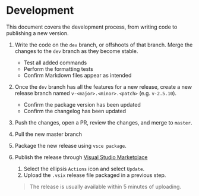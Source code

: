 # Development

This document covers the development process, from writing code to publishing a new version.

1. Write the code on the `dev` branch, or offshoots of that branch. Merge the changes to the `dev` branch as they become stable.
    - Test all added commands
    - Perform the formatting tests
    - Confirm Markdown files appear as intended
1. Once the `dev` branch has all the features for a new release, create a new release branch named `v-<major>.<minor>.<patch>` (e.g. `v-2.5.10`).
    - Confirm the package version has been updated
    - Confirm the changelog has been updated
1. Push the changes, open a PR, review the changes, and merge to `master`.
1. Pull the new master branch
1. Package the new release using `vsce package`.
1. Publish the release through [Visual Studio Marketplace](https://marketplace.visualstudio.com/manage/publishers/mark-wiemer)

    1. Select the ellipsis `Actions` icon and select `Update`.
    1. Upload the `.vsix` release file packaged in a previous step.

    > The release is usually available within 5 minutes of uploading.
